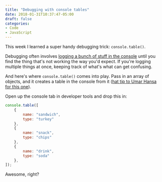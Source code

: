 ```yaml
---
title: "Debugging with console tables"
date: 2018-01-31T10:37:47-05:00
draft: false
categories:
- Code
- JavaScript
---
```


This week I learned a super handy debugging trick: `console.table()`.

Debugging often involves [logging a bunch of stuff in the console](/javascript-debugging-basics-part-2/) until you find the thing that's not working the way you'd expect. If you're logging multiple things at once, keeping track of what's what can get confusing.

And here's where `console.table()` comes into play. Pass in an array of objects, and it creates a table in the console from it ([hat tip to Umar Hansa for this one](https://umaar.com/dev-tips/82-console-table/)).

Open up the console tab in developer tools and drop this in:

```js
console.table([
	{
		name: "sandwich",
		type: "turkey"
    },
	{
		name: "snack",
		type: "chips"
    },
	{
		name: "drink",
		type: "soda"
    },
]);
```

Awesome, right?